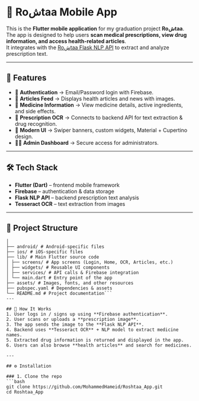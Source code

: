 # 📱 Roشtaa Mobile App

This is the **Flutter mobile application** for my graduation project **Roشtaa**.  
The app is designed to help users **scan medical prescriptions, view drug information, and access health-related articles**.  
It integrates with the [Roشtaa Flask NLP API](https://github.com/MohammedHameid/FLask_API) to extract and analyze prescription text.

---

## 🚀 Features
- 🔐 **Authentication** → Email/Password login with Firebase.  
- 📰 **Articles Feed** → Displays health articles and news with images.  
- 💊 **Medicine Information** → View medicine details, active ingredients, and side effects.  
- 📸 **Prescription OCR** → Connects to backend API for text extraction & drug recognition.  
- 🎨 **Modern UI** → Swiper banners, custom widgets, Material + Cupertino design.  
- 👨‍⚕️ **Admin Dashboard** → Secure access for administrators.  

---

## 🛠️ Tech Stack
- **Flutter (Dart)** – frontend mobile framework  
- **Firebase** – authentication & data storage  
- **Flask NLP API** – backend prescription text analysis  
- **Tesseract OCR** – text extraction from images  

---

## 📂 Project Structure
``` Roshtaa_App/
│
├── android/ # Android-specific files
├── ios/ # iOS-specific files
├── lib/ # Main Flutter source code
│ ├── screens/ # App screens (Login, Home, OCR, Articles, etc.)
│ ├── widgets/ # Reusable UI components
│ ├── services/ # API calls & Firebase integration
│ └── main.dart # Entry point of the app
├── assets/ # Images, fonts, and other resources
├── pubspec.yaml # Dependencies & assets
└── README.md # Project documentation```
---

## 🔄 How It Works
1. User logs in / signs up using **Firebase authentication**.  
2. User scans or uploads a **prescription image**.  
3. The app sends the image to the **Flask NLP API**.  
4. Backend uses **Tesseract OCR** + NLP model to extract medicine names.  
5. Extracted drug information is returned and displayed in the app.  
6. Users can also browse **health articles** and search for medicines.  

---

## ⚙️ Installation

### 1. Clone the repo
```bash
git clone https://github.com/MohammedHameid/Roshtaa_App.git
cd Roshtaa_App

